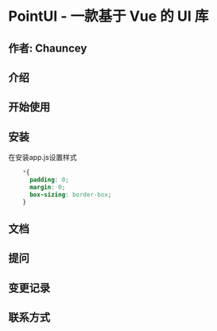 # PointUI -  一款基于 Vue 的 UI 库

## 作者: Chauncey

## 介绍

## 开始使用

## 安装

在安装app.js设置样式
```css
    *{
      padding: 0;
      margin: 0;
      box-sizing: border-box;
    }
```

## 文档

## 提问

## 变更记录

## 联系方式

## 
